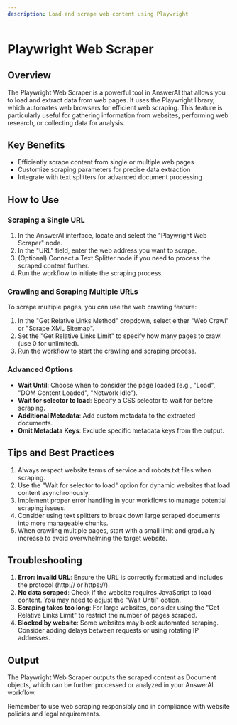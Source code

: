 ```yaml
---
description: Load and scrape web content using Playwright
---
```


# Playwright Web Scraper

## Overview

The Playwright Web Scraper is a powerful tool in AnswerAI that allows you to load and extract data from web pages. It uses the Playwright library, which automates web browsers for efficient web scraping. This feature is particularly useful for gathering information from websites, performing web research, or collecting data for analysis.

## Key Benefits

- Efficiently scrape content from single or multiple web pages
- Customize scraping parameters for precise data extraction
- Integrate with text splitters for advanced document processing

## How to Use

### Scraping a Single URL

1. In the AnswerAI interface, locate and select the "Playwright Web Scraper" node.
2. In the "URL" field, enter the web address you want to scrape.
3. (Optional) Connect a Text Splitter node if you need to process the scraped content further.
4. Run the workflow to initiate the scraping process.

<!-- TODO: Screenshot of the Playwright Web Scraper node configuration for a single URL -->

### Crawling and Scraping Multiple URLs

To scrape multiple pages, you can use the web crawling feature:

1. In the "Get Relative Links Method" dropdown, select either "Web Crawl" or "Scrape XML Sitemap".
2. Set the "Get Relative Links Limit" to specify how many pages to crawl (use 0 for unlimited).
3. Run the workflow to start the crawling and scraping process.

<!-- TODO: Screenshot of the Playwright Web Scraper node configuration for multiple URLs -->

### Advanced Options

- **Wait Until**: Choose when to consider the page loaded (e.g., "Load", "DOM Content Loaded", "Network Idle").
- **Wait for selector to load**: Specify a CSS selector to wait for before scraping.
- **Additional Metadata**: Add custom metadata to the extracted documents.
- **Omit Metadata Keys**: Exclude specific metadata keys from the output.

## Tips and Best Practices

1. Always respect website terms of service and robots.txt files when scraping.
2. Use the "Wait for selector to load" option for dynamic websites that load content asynchronously.
3. Implement proper error handling in your workflows to manage potential scraping issues.
4. Consider using text splitters to break down large scraped documents into more manageable chunks.
5. When crawling multiple pages, start with a small limit and gradually increase to avoid overwhelming the target website.

## Troubleshooting

1. **Error: Invalid URL**: Ensure the URL is correctly formatted and includes the protocol (http:// or https://).
2. **No data scraped**: Check if the website requires JavaScript to load content. You may need to adjust the "Wait Until" option.
3. **Scraping takes too long**: For large websites, consider using the "Get Relative Links Limit" to restrict the number of pages scraped.
4. **Blocked by website**: Some websites may block automated scraping. Consider adding delays between requests or using rotating IP addresses.

## Output

The Playwright Web Scraper outputs the scraped content as Document objects, which can be further processed or analyzed in your AnswerAI workflow.

<!-- TODO: Screenshot or code snippet showing an example of the scraped output -->

Remember to use web scraping responsibly and in compliance with website policies and legal requirements.
